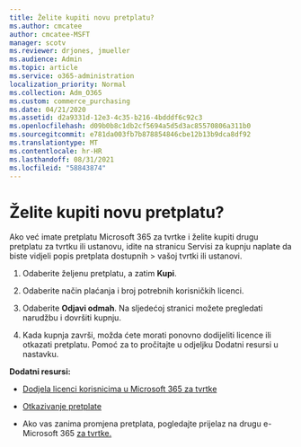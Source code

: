 ```yaml
---
title: Želite kupiti novu pretplatu?
ms.author: cmcatee
author: cmcatee-MSFT
manager: scotv
ms.reviewer: drjones, jmueller
ms.audience: Admin
ms.topic: article
ms.service: o365-administration
localization_priority: Normal
ms.collection: Adm_O365
ms.custom: commerce_purchasing
ms.date: 04/21/2020
ms.assetid: d2a9331d-12e3-4c35-b216-4bdddf6c92c3
ms.openlocfilehash: d09b0b8c1db2cf5694a5d5d3ac85570806a311b0
ms.sourcegitcommit: e781da003fb7b878854846cbe12b13b9dca8df92
ms.translationtype: MT
ms.contentlocale: hr-HR
ms.lasthandoff: 08/31/2021
ms.locfileid: "58843874"
---
```

# <a name="looking-to-buy-a-new-subscription"></a>Želite kupiti novu pretplatu?

Ako već imate pretplatu Microsoft 365 za tvrtke i želite kupiti drugu pretplatu za  tvrtku ili ustanovu, idite na stranicu Servisi za kupnju naplate da biste vidjeli popis pretplata dostupnih \> [](https://go.microsoft.com/fwlink/p/?linkid=868433) vašoj tvrtki ili ustanovi.
 
1. Odaberite željenu pretplatu, a zatim **Kupi**.

2. Odaberite način plaćanja i broj potrebnih korisničkih licenci.

3. Odaberite **Odjavi odmah**. Na sljedećoj stranici možete pregledati narudžbu i dovršiti kupnju.

4. Kada kupnja završi, možda ćete morati ponovno dodijeliti licence ili otkazati pretplatu. Pomoć za to pročitajte u odjeljku Dodatni resursi u nastavku.

 **Dodatni resursi:**
  
- [Dodjela licenci korisnicima u Microsoft 365 za tvrtke](https://docs.microsoft.com/microsoft-365/admin/add-users/add-users)
    
- [Otkazivanje pretplate](https://docs.microsoft.com/microsoft-365/commerce/subscriptions/cancel-your-subscription)
    
- Ako vas zanima promjena pretplata, pogledajte prijelaz na drugu e-Microsoft 365 [za tvrtke.](https://docs.microsoft.com/microsoft-365/commerce/subscriptions/switch-to-a-different-plan)